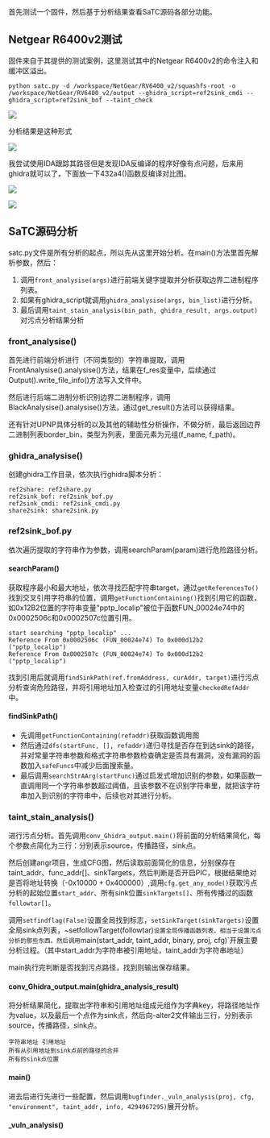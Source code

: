 首先测试一个固件，然后基于分析结果查看SaTC源码各部分功能。

## Netgear R6400v2测试
固件来自于其提供的测试案例，这里测试其中的Netgear R6400v2的命令注入和缓冲区溢出。
```
python satc.py -d /workspace/NetGear/RV6400_v2/squashfs-root -o /workspace/NetGear/RV6400_v2/output --ghidra_script=ref2sink_cmdi --ghidra_script=ref2sink_bof --taint_check
```

![](images/Pasted%20image%2020231016224033.png)

分析结果是这种形式

![](images/Pasted%20image%2020231017085006.png)

我尝试使用IDA跟踪其路径但是发现IDA反编译的程序好像有点问题，后来用ghidra就可以了，下面放一下432a4()函数反编译对比图。

![](images/Pasted%20image%2020231017085221.png)

![](images/Pasted%20image%2020231017085241.png)

## SaTC源码分析
satc.py文件是所有分析的起点，所以先从这里开始分析。在main()方法里首先解析参数，然后：
1. 调用`front_analysise(args)`进行前端关键字提取并分析获取边界二进制程序列表。
2. 如果有ghidra_script就调用`ghidra_analysise(args, bin_list)`进行分析。
3. 最后调用`taint_stain_analysis(bin_path, ghidra_result, args.output)`对污点分析结果分析

### front_analysise()
首先进行前端分析进行（不同类型的）字符串提取，调用FrontAnalysise().analysise()方法，结果在f_res变量中，后续通过Output().write_file_info()方法写入文件中。

然后进行后端二进制分析识别边界二进制程序，调用BlackAnalysise().analysise()方法，通过get_result()方法可以获得结果。

还有针对UPNP具体分析的以及其他的辅助性分析操作，不做分析，最后返回边界二进制列表border_bin，类型为列表，里面元素为元组(f_name, f_path)。

### ghidra_analysise()
创建ghidra工作目录，依次执行ghidra脚本分析：

```
ref2share: ref2share.py
ref2sink_bof: ref2sink_bof.py
ref2sink_cmdi: ref2sink_cmdi.py
share2sink: share2sink.py
```

### ref2sink_bof.py
依次遍历提取的字符串作为参数，调用searchParam(param)进行危险路径分析。

#### searchParam()
获取程序最小和最大地址，依次寻找匹配字符串target，通过`getReferencesTo()`找到交叉引用字符串的位置，调用`getFunctionContaining()`找到引用它的函数，如0x12B2位置的字符串变量"pptp_localip"被位于函数FUN_00024e74中的0x0002506c和0x0002507c位置引用。

```
start searching "pptp_localip" ...
Reference From 0x0002506c (FUN_00024e74) To 0x000d12b2 ("pptp_localip")
Reference From 0x0002507c (FUN_00024e74) To 0x000d12b2 ("pptp_localip")
```

找到引用后就调用`findSinkPath(ref.fromAddress, curAddr, target)`进行污点分析查询危险路径，并将引用地址加入检查过的引用地址变量`checkedRefAddr`中。

#### findSinkPath()
- 先调用`getFunctionContaining(refaddr)`获取函数调用图
- 然后通过`dfs(startFunc, [], refaddr)`递归寻找是否存在到达sink的路径，并对常量字符串参数和格式字符串参数检查确定是否具有漏洞，没有漏洞的函数加入`safeFuncs`中减少后面搜索量。
- 最后调用`searchStrAArg(startFunc)`通过启发式增加识别的参数，如果函数一直调用同一个字符串参数超过阈值，且该参数不在识别字符串里，就把该字符串加入到识别的字符串中，后续也对其进行分析。

### taint_stain_analysis()
进行污点分析。首先调用`conv_Ghidra_output.main()`将前面的分析结果简化，每个参数点简化为三行：分别表示source，传播路径，sink点。

然后创建angr项目，生成CFG图，然后读取前面简化的信息，分别保存在taint_addr、func_addr[]、sinkTargets，然后判断是否开启PIC，根据结果绝对是否将地址转换（-0x10000 + 0x400000）,调用`cfg.get_any_node()`获取污点分析的起始位置`start_addr`、所有sink位置`sinkTargets[]`、所有传播过的函数`followtar[]`。

调用`setfindflag(False)`设置全局找到标志，`setSinkTarget(sinkTargets)`设置全局sink点列表，~setfollowTarget(followtar)`设置全局传播函数列表，相当于设置污点分析的那些东西。然后调用`main(start_addr, taint_addr, binary, proj, cfg)`开展主要分析过程。（其中start_addr为字符串被引用地址，taint_addr为字符串地址）

main执行完判断是否找到污点路径，找到则输出保存结果。

#### conv_Ghidra_output.main(ghidra_analysis_result)
将分析结果简化，提取出字符串和引用地址组成元组作为字典key，将路径地址作为value，以及最后一个点作为sink点，然后向-alter2文件输出三行，分别表示source，传播路径，sink点。
```
字符串地址 引用地址
所有从引用地址到sink点前的路径的合并
所有的sink点位置
```

#### main()
进去后进行先进行一些配置，然后调用`bugfinder._vuln_analysis(proj, cfg, "environment", taint_addr, info, 4294967295)`展开分析。

#### \_vuln_analysis()

